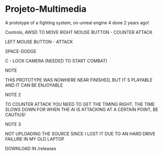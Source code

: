 # Projeto-Multimedia
A prototype of a fighting system, on unreal engine 4 done 2 years ago!


Controls, AWSD TO MOVE
RIGHT MOUSE BUTTON - COUNTER ATTACK

LEFT MOUSE BUTTON - ATTACK

SPACE-DODGE

C - LOCK CAMERA (NEEDED TO START COMBAT)



NOTE

THIS PROTOTYPE WAS NOWHERE NEAR FINISHED,  BUT IT S PLAYABLE AND IT CAN BE ENJOYABLE


NOTE 2

TO COUNTER ATTACK YOU NEED TO GET THE TIMING RIGHT, THE TIME SLOWS DOWN FOR WHEN THE AI IS ATTACKING AT A CERTAIN POINT, BE CAUTIUS!

NOTE 3

NOT UPLOADING THE SOURCE SINCE I LOST IT DUE TO AN HARD DRIVE FAILURE IN MY OLD LAPTOP


DOWNLOAD IN /releases
